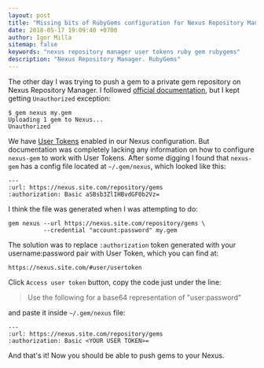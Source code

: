 ```yaml
---
layout: post
title: "Missing bits of RubyGems configuration for Nexus Repository Manager"
date: 2018-05-17 19:09:40 +0700
author: Igor Milla
sitemap: false
keywords: "nexus repository manager user tokens ruby gem rubygems"
description: "Nexus Repository Manager. RubyGems"
---
```

The other day I was trying to push a gem to a private gem repository
on Nexus Repository Manager. I followed [official documentation][1],
but I kept getting `Unauthorized` exception:

    $ gem nexus my.gem
    Uploading 1 gem to Nexus...
    Unauthorized

We have [User Tokens][2] enabled in our Nexus configuration. But documentation was
completely lacking any information on how to configure `nexus-gem` to work with User Tokens.
After some digging I found that `nexus-gem` has a config file located
at `~/.gem/nexus`, which looked like this:

    ---
    :url: https://nexus.site.com/repository/gems
    :authorization: Basic aSBsb3ZlIHBvdGF0b2Vz=

I think the file was generated when I was attempting to do:

    gem nexus --url https://nexus.site.com/repository/gems \
              --credential "account:password" my.gem

The solution was to replace `:authorization` token generated with your
username:password pair with User Token, which you can find at:

    https://nexus.site.com/#user/usertoken

Click `Access user token` button, copy the code just under the line:

>Use the following for a base64 representation of "user:password"

and paste it inside `~/.gem/nexus` file:

    ---
    :url: https://nexus.site.com/repository/gems
    :authorization: Basic <YOUR USER TOKEN>=

And that's it! Now you should be able to push gems to your Nexus.

[1]: https://help.sonatype.com/repomanager2/ruby%2C-rubygems-and-gem-repositories
[2]: https://help.sonatype.com/repomanager3/security/security-setup-with-user-tokens
